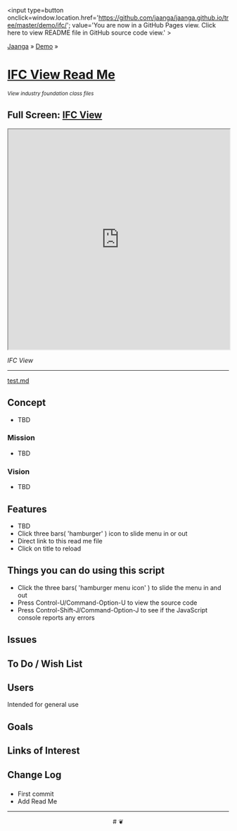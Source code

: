 <span style=display:none; >[You are now in GitHub source code view. Click here to view README file in GitHub Pages view]
( https://jaanga.github.io/demo/ifc/#README.md "View file as a web page." ) </span>
<input type=button onclick=window.location.href='https://github.com/jaanga/jaanga.github.io/tree/master/demo/ifc/';
value='You are now in a GitHub Pages view. Click here to view README file in GitHub source code view.' >

[Jaanga]( https://jaanga.github.io ) &raquo; [Demo]( https://jaanga.github.io/demo ) &raquo;

[IFC View Read Me]( index.html#README.md )
================================================================================

_<small>
View industry foundation class files
</small>_

## Full Screen: [IFC View ]( https://jaanga.github.io/demo/ifc-view-r1.html )


<img src="" style=display:none; width=800 >


<iframe src=https://jaanga.github.io/demo/ifc/ifc-view-r1.html width=100% height=500px ></iframe>


_IFC View_

***

[test.md]( index.html#test.md )



## Concept

* TBD


### Mission

* TBD


### Vision

* TBD

## Features

* TBD
* Click three bars( 'hamburger' ) icon to slide menu in or out
* Direct link to this read me file
* Click on title to reload


## Things you can do using this script


* Click the three bars( 'hamburger menu icon' ) to slide the menu in and out
* Press Control-U/Command-Option-U to view the source code
* Press Control-Shift-J/Command-Option-J to see if the JavaScript console reports any errors


<!--
## Things you can do by editing the code

<iframe src='https://jaanga.github.io/cookbook-html/examples/libraries/ace-editor/ace-view-r1.html#
	http://jaanga.github.io/demo/ifc/index.html' width=100% height=600 ></iframe>

<input type=button onclick=window.location.href='https://github.com/jaanga/jaanga.github.io/tree/master/demo/index.html';
value='Source code listing' >


* Open this file: https://github.com/jaanga/jaanga.github.io/tree/master/cookbook-html/demo/ifc/index.html
* Click the 'Raw' icon and save the raw file to your computer
* Once you've downloaded the file, you can click it to run it.
* Open the file with a text editor
-->

## Issues



## To Do / Wish List



## Users

Intended for general use


## Goals


## Links of Interest



## Change Log

###

* First commit
* Add Read Me


***

<center title='Jaanga ~ your 3D happy place' >
# <a href=javascript:window.scrollTo(0,0); style=text-decoration:none; > ❦ </a>
</center>
